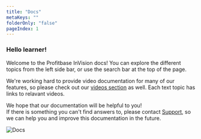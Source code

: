```yaml
---
title: "Docs"
metaKeys: ""
folderOnly: "false"
pageIndex: 1
---
```


### Hello learner!

Welcome to the Profitbase InVision docs!
You can explore the different topics from the left side bar, or use the search bar at the top of the page.

We're working hard to provide video documentation for many of our features, so please check out our [videos section](videos/index.md) as well. Each text topic has links to relavant videos.

We hope that our documentation will be helpful to you!  
If there is something you can't find answers to, please contact [Support](https://support.profitbase.com/), so we can help you and improve this documentation in the future.
<br/>

![Docs](https://profitbasedocs.blob.core.windows.net/images/dodocs.png "Docs")
